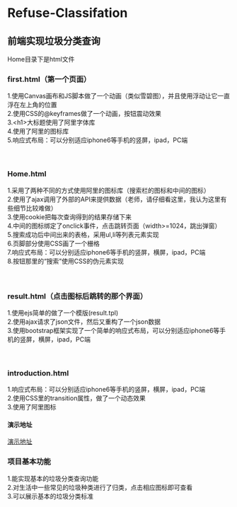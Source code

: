 # Refuse-Classifation
## 前端实现垃圾分类查询
Home目录下是html文件

### first.html（第一个页面）<br>
1.使用Canvas画布和JS脚本做了一个动画（类似雪碧图），并且使用浮动让它一直浮在左上角的位置<br>
2.使用CSS的@keyframes做了一个动画，按钮震动效果<br>
3.&lt;h1&gt;大标题使用了阿里字体库<br>
4.使用了阿里的图标库<br>
5.响应式布局：可以分别适应iphone6等手机的竖屏，ipad，PC端<br><br><br>

### Home.html<br>
1.采用了两种不同的方式使用阿里的图标库（搜索栏的图标和中间的图标）<br>
2.使用了ajax调用了外部的API来提供数据（老师，请仔细看这里，我认为这里有些细节比较难做）<br>
3.使用cookie把每次查询得到的结果存储下来<br>
4.中间的图标绑定了onclick事件，点击跳转页面（width>=1024，跳出弹窗）<br>
5.搜索成功后中间出来的表格，采用ul,li等列表元素实现<br>
6.页脚部分使用CSS画了一个栅格<br>
7.响应式布局：可以分别适应iphone6等手机的竖屏，横屏，ipad，PC端<br>
8.按钮那里的“搜索”使用CSS的伪元素实现<br><br><br>

### result.html（点击图标后跳转的那个界面）<br>
1.使用ejs简单的做了一个模版(result.tpl)<br>
2.使用ajax请求了json文件，然后又重构了一个json数据<br>
3.使用bootstrap框架实现了一个简单的响应式布局，可以分别适应iphone6等手机的竖屏，横屏，ipad，PC端<br><br><br>

### introduction.html<br>
1.响应式布局：可以分别适应iphone6等手机的竖屏，横屏，ipad，PC端<br>
2.使用CSS里的transition属性，做了一个动态效果<br>
3.使用了阿里图标<br>


#### 演示地址
<a href="https://sunjerry-web.github.io/Refuse-Classifation/Home/first.html">演示地址</a><br>

### 项目基本功能
1.能实现基本的垃圾分类查询功能<br>
2.对生活中一些常见的垃圾种类进行了归类，点击相应图标即可查看<br>
3.可以展示基本的垃圾分类标准
